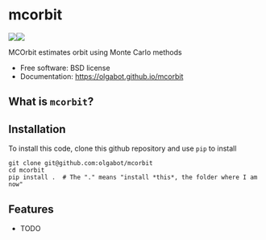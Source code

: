# mcorbit

[![](https://img.shields.io/travis/olgabot/mcorbit.svg)](https://travis-ci.org/olgabot/mcorbit)[![](https://img.shields.io/pypi/v/mcorbit.svg)](https://pypi.python.org/pypi/mcorbit)

MCOrbit estimates orbit using Monte Carlo methods

* Free software: BSD license
* Documentation: https://olgabot.github.io/mcorbit

## What is `mcorbit`?


## Installation

To install this code, clone this github repository and use `pip` to install

    git clone git@github.com:olgabot/mcorbit
    cd mcorbit
    pip install .  # The "." means "install *this*, the folder where I am now"

## Features

* TODO
